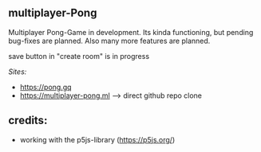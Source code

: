 ## multiplayer-Pong

Multiplayer Pong-Game in development. Its kinda functioning, but pending bug-fixes are planned. Also many more features are planned.

save button in "create room" is in progress

*Sites:*
 - https://pong.gq
 - https://multiplayer-pong.ml --> direct github repo clone

## credits:
- working with the p5js-library (https://p5js.org/)
